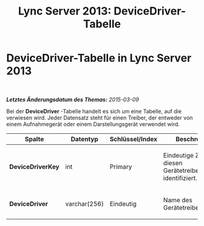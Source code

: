 ﻿---
title: 'Lync Server 2013: DeviceDriver-Tabelle'
TOCTitle: DeviceDriver-Tabelle
ms:assetid: ca91a0b4-98c0-49f6-af9d-7d0f8ac75f1a
ms:mtpsurl: https://technet.microsoft.com/de-de/library/Gg398844(v=OCS.15)
ms:contentKeyID: 49295406
ms.date: 05/19/2016
mtps_version: v=OCS.15
ms.translationtype: HT
---

# DeviceDriver-Tabelle in Lync Server 2013

 

_**Letztes Änderungsdatum des Themas:** 2015-03-09_

Bei der **DeviceDriver** -Tabelle handelt es sich um eine Tabelle, auf die verwiesen wird. Jeder Datensatz steht für einen Treiber, der entweder von einem Aufnahmegerät oder einem Darstellungsgerät verwendet wird.


<table>
<colgroup>
<col style="width: 25%" />
<col style="width: 25%" />
<col style="width: 25%" />
<col style="width: 25%" />
</colgroup>
<thead>
<tr class="header">
<th><strong>Spalte</strong></th>
<th><strong>Datentyp</strong></th>
<th><strong>Schlüssel/Index</strong></th>
<th><strong>Beschreibung</strong></th>
</tr>
</thead>
<tbody>
<tr class="odd">
<td><p><strong>DeviceDriverKey</strong></p></td>
<td><p>int</p></td>
<td><p>Primary</p></td>
<td><p>Eindeutige Zahl, die diesen Gerätetreiberdatensatz identifiziert.</p></td>
</tr>
<tr class="even">
<td><p><strong>DeviceDriver</strong></p></td>
<td><p>varchar(256)</p></td>
<td><p>Eindeutig</p></td>
<td><p>Name des Gerätetreibers.</p></td>
</tr>
</tbody>
</table>

